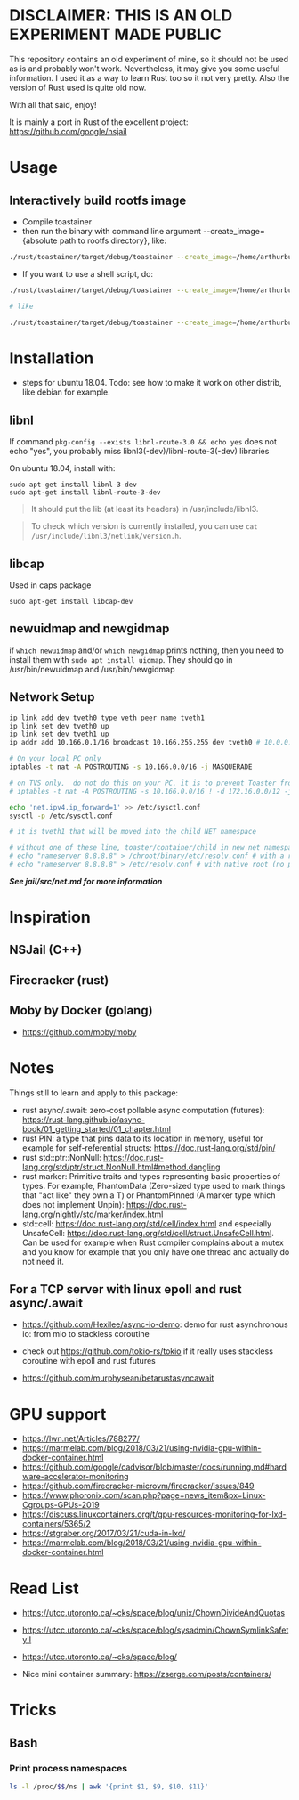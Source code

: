 # DISCLAIMER: THIS IS AN OLD EXPERIMENT MADE PUBLIC

This repository contains an old experiment of mine, so it should not be used as is and probably won't work.
Nevertheless, it may give you some useful information. I used it as a way to learn Rust too so it not very pretty.
Also the version of Rust used is quite old now.

With all that said, enjoy!

It is mainly a port in Rust of the excellent project: https://github.com/google/nsjail

# Usage

## Interactively build rootfs image

- Compile toastainer
- then run the binary with command line argument --create_image={absolute path to rootfs directory}, like:

```bash
./rust/toastainer/target/debug/toastainer --create_image=/home/arthurbuntu/alpine
```

- If you want to use a shell script, do:

```bash
./rust/toastainer/target/debug/toastainer --create_image=/home/arthurbuntu/alpine --use_script={absolute path to sh script}

# like

./rust/toastainer/target/debug/toastainer --create_image=/home/arthurbuntu/alpine --use_script=/home/arthurbuntu/rust/toastainer/rootfs/src/test.sh
```

# Installation

- steps for ubuntu 18.04. Todo: see how to make it work on other distrib, like debian for example.

## libnl

If command ```pkg-config --exists libnl-route-3.0 && echo yes``` does not echo "yes", you probably miss libnl3(-dev)/libnl-route-3(-dev) libraries

On ubuntu 18.04, install with:

```
sudo apt-get install libnl-3-dev
sudo apt-get install libnl-route-3-dev
```

> It should put the lib (at least its headers) in /usr/include/libnl3.

> To check which version is currently installed, you can use `cat /usr/include/libnl3/netlink/version.h`.

## libcap

Used in caps package

`sudo apt-get install libcap-dev`

## newuidmap and newgidmap

if `which newuidmap` and/or `which newgidmap` prints nothing, then you need to install them with `sudo apt install uidmap`.
They should go in /usr/bin/newuidmap and /usr/bin/newgidmap

## Network Setup

```bash
ip link add dev tveth0 type veth peer name tveth1
ip link set dev tveth0 up
ip link set dev tveth1 up
ip addr add 10.166.0.1/16 broadcast 10.166.255.255 dev tveth0 # 10.0.0.0/8 is by convention a block of private IP addresses, See http://www.faqs.org/rfcs/rfc1918.html

# On your local PC only
iptables -t nat -A POSTROUTING -s 10.166.0.0/16 -j MASQUERADE

# on TVS only,  do not do this on your PC, it is to prevent Toaster from calling private toaster servers in aws VPC
# iptables -t nat -A POSTROUTING -s 10.166.0.0/16 ! -d 172.16.0.0/12 -j MASQUERADE

echo 'net.ipv4.ip_forward=1' >> /etc/sysctl.conf
sysctl -p /etc/sysctl.conf

# it is tveth1 that will be moved into the child NET namespace

# without one of these line, toaster/container/child in new net namespace, won't be able to resolve hostnames to ip addresses
# echo "nameserver 8.8.8.8" > /chroot/binary/etc/resolv.conf # with a rootfs
# echo "nameserver 8.8.8.8" > /etc/resolv.conf # with native root (no pivot root done)
```

***See jail/src/net.md for more information***

# Inspiration

## NSJail (C++)

## Firecracker (rust)

## Moby by Docker (golang)

- https://github.com/moby/moby

# Notes

Things still to learn and apply to this package:

- rust async/.await: zero-cost pollable async computation (futures): https://rust-lang.github.io/async-book/01_getting_started/01_chapter.html
- rust PIN: a type that pins data to its location in memory, useful for example for self-referential structs: https://doc.rust-lang.org/std/pin/
- rust std::ptr::NonNull: https://doc.rust-lang.org/std/ptr/struct.NonNull.html#method.dangling
- rust marker: Primitive traits and types representing basic properties of types. For example, PhantomData (Zero-sized type used to mark things that "act like" they own a T) or PhantomPinned	(A marker type which does not implement Unpin): https://doc.rust-lang.org/nightly/std/marker/index.html
- std::cell: https://doc.rust-lang.org/std/cell/index.html and especially UnsafeCell: https://doc.rust-lang.org/std/cell/struct.UnsafeCell.html. Can be used for example when Rust compiler complains about a mutex and you know for example that you only have one thread and actually do not need it.

## For a TCP server with linux epoll and rust async/.await

- https://github.com/Hexilee/async-io-demo: demo for rust asynchronous io: from mio to stackless coroutine

- check out https://github.com/tokio-rs/tokio if it really uses stackless coroutine with epoll and rust futures

- https://github.com/murphysean/betarustasyncawait

# GPU support

- https://lwn.net/Articles/788277/
- https://marmelab.com/blog/2018/03/21/using-nvidia-gpu-within-docker-container.html
- https://github.com/google/cadvisor/blob/master/docs/running.md#hardware-accelerator-monitoring
- https://github.com/firecracker-microvm/firecracker/issues/849
- https://www.phoronix.com/scan.php?page=news_item&px=Linux-Cgroups-GPUs-2019
- https://discuss.linuxcontainers.org/t/gpu-resources-monitoring-for-lxd-containers/5365/2
- https://stgraber.org/2017/03/21/cuda-in-lxd/
- https://marmelab.com/blog/2018/03/21/using-nvidia-gpu-within-docker-container.html

# Read List

- https://utcc.utoronto.ca/~cks/space/blog/unix/ChownDivideAndQuotas
- https://utcc.utoronto.ca/~cks/space/blog/sysadmin/ChownSymlinkSafetyII
- https://utcc.utoronto.ca/~cks/space/blog/

- Nice mini container summary: https://zserge.com/posts/containers/

# Tricks

## Bash

### Print process namespaces

```bash
ls -l /proc/$$/ns | awk '{print $1, $9, $10, $11}'
```